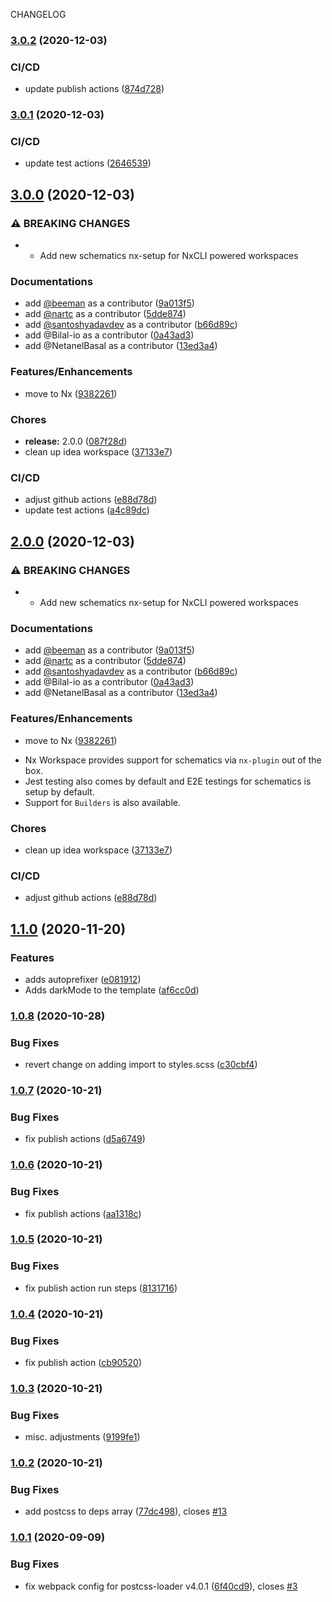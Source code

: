 CHANGELOG
### [3.0.2](https://github.com/ngneat/tailwind/compare/v3.0.1...v3.0.2) (2020-12-03)


### CI/CD

* update publish actions ([874d728](https://github.com/ngneat/tailwind/commit/874d728a37ebc1216fda660edff3df698d73ddab))

### [3.0.1](https://github.com/ngneat/tailwind/compare/v3.0.0...v3.0.1) (2020-12-03)


### CI/CD

* update test actions ([2646539](https://github.com/ngneat/tailwind/commit/26465395e42b02aea848a98d094327fe1c34a018))

## [3.0.0](https://github.com/ngneat/tailwind/compare/v1.1.0...v3.0.0) (2020-12-03)


### ⚠ BREAKING CHANGES

* - Add new schematics nx-setup for NxCLI powered workspaces

### Documentations

* add [@beeman](https://github.com/beeman) as a contributor ([9a013f5](https://github.com/ngneat/tailwind/commit/9a013f5fd8e430f2193f9598a49ab986367944de))
* add [@nartc](https://github.com/nartc) as a contributor ([5dde874](https://github.com/ngneat/tailwind/commit/5dde87423abbf375e605a048fda6fa4b4be2e9b1))
* add [@santoshyadavdev](https://github.com/santoshyadavdev) as a contributor ([b66d89c](https://github.com/ngneat/tailwind/commit/b66d89cf46ef9068136265aca990896598da61ea))
* add @Bilal-io as a contributor ([0a43ad3](https://github.com/ngneat/tailwind/commit/0a43ad336e837f84eeb3db496e016cd539102567))
* add @NetanelBasal as a contributor ([13ed3a4](https://github.com/ngneat/tailwind/commit/13ed3a46ccef24dcef0f1350ff391997bb070997))


### Features/Enhancements

* move to Nx ([9382261](https://github.com/ngneat/tailwind/commit/9382261cc1fa8ec91688128bf5f936d3f86212ab))


### Chores

* **release:** 2.0.0 ([087f28d](https://github.com/ngneat/tailwind/commit/087f28d940cca60735515bc833b1801cfc08ef4c))
* clean up idea workspace ([37133e7](https://github.com/ngneat/tailwind/commit/37133e731424cd4bbecf4aa99d82bd10a34faba2))


### CI/CD

* adjust github actions ([e88d78d](https://github.com/ngneat/tailwind/commit/e88d78d89d9cd6064a7600f02ef487da4fa6e80e))
* update test actions ([a4c89dc](https://github.com/ngneat/tailwind/commit/a4c89dcda6a3672b29063902a059ab267d0beae8))

## [2.0.0](https://github.com/ngneat/tailwind/compare/v1.1.0...v2.0.0) (2020-12-03)

### ⚠ BREAKING CHANGES

*
  - Add new schematics nx-setup for NxCLI powered workspaces

### Documentations

* add [@beeman](https://github.com/beeman) as a
  contributor ([9a013f5](https://github.com/ngneat/tailwind/commit/9a013f5fd8e430f2193f9598a49ab986367944de))
* add [@nartc](https://github.com/nartc) as a
  contributor ([5dde874](https://github.com/ngneat/tailwind/commit/5dde87423abbf375e605a048fda6fa4b4be2e9b1))
* add [@santoshyadavdev](https://github.com/santoshyadavdev) as a
  contributor ([b66d89c](https://github.com/ngneat/tailwind/commit/b66d89cf46ef9068136265aca990896598da61ea))
* add @Bilal-io as a
  contributor ([0a43ad3](https://github.com/ngneat/tailwind/commit/0a43ad336e837f84eeb3db496e016cd539102567))
* add @NetanelBasal as a
  contributor ([13ed3a4](https://github.com/ngneat/tailwind/commit/13ed3a46ccef24dcef0f1350ff391997bb070997))

### Features/Enhancements

* move to Nx ([9382261](https://github.com/ngneat/tailwind/commit/9382261cc1fa8ec91688128bf5f936d3f86212ab))

- Nx Workspace provides support for schematics via `nx-plugin` out of the box.
- Jest testing also comes by default and E2E testings for schematics is setup by default.
- Support for `Builders` is also available.

### Chores

* clean up idea
  workspace ([37133e7](https://github.com/ngneat/tailwind/commit/37133e731424cd4bbecf4aa99d82bd10a34faba2))

### CI/CD

* adjust github actions ([e88d78d](https://github.com/ngneat/tailwind/commit/e88d78d89d9cd6064a7600f02ef487da4fa6e80e))

## [1.1.0](https://github.com/ngneat/tailwind/compare/v1.0.8...v1.1.0) (2020-11-20)

### Features

* adds autoprefixer ([e081912](https://github.com/ngneat/tailwind/commit/e0819124d4bef4c226d30fa9a7d05bced7974f9a))
* Adds darkMode to the
  template ([af6cc0d](https://github.com/ngneat/tailwind/commit/af6cc0dfb5ef94490b5272619191bc63aac4739b))

### [1.0.8](https://github.com/ngneat/tailwind/compare/v1.0.7...v1.0.8) (2020-10-28)

### Bug Fixes

* revert change on adding import to
  styles.scss ([c30cbf4](https://github.com/ngneat/tailwind/commit/c30cbf4f2f496b7e183b1c208495ba339915372e))

### [1.0.7](https://github.com/ngneat/tailwind/compare/v1.0.6...v1.0.7) (2020-10-21)

### Bug Fixes

* fix publish actions ([d5a6749](https://github.com/ngneat/tailwind/commit/d5a67499b0deec42248e26a0b84192f12f024106))

### [1.0.6](https://github.com/ngneat/tailwind/compare/v1.0.5...v1.0.6) (2020-10-21)

### Bug Fixes

* fix publish actions ([aa1318c](https://github.com/ngneat/tailwind/commit/aa1318c01945bf7ab1c4fe61204622959bcde870))

### [1.0.5](https://github.com/ngneat/tailwind/compare/v1.0.4...v1.0.5) (2020-10-21)

### Bug Fixes

* fix publish action run
  steps ([8131716](https://github.com/ngneat/tailwind/commit/8131716f0ed45f23a71977fa7dc2c500aeda3718))

### [1.0.4](https://github.com/ngneat/tailwind/compare/v1.0.3...v1.0.4) (2020-10-21)

### Bug Fixes

* fix publish action ([cb90520](https://github.com/ngneat/tailwind/commit/cb905203c9ea6d7ad5f7968525dd182aa70505d7))

### [1.0.3](https://github.com/ngneat/tailwind/compare/v1.0.2...v1.0.3) (2020-10-21)

### Bug Fixes

* misc. adjustments ([9199fe1](https://github.com/ngneat/tailwind/commit/9199fe1d39e1f6bad5b0b0d03dc79e1e1e8c726b))

### [1.0.2](https://github.com/ngneat/tailwind/compare/v1.0.1...v1.0.2) (2020-10-21)

### Bug Fixes

* add postcss to deps
  array ([77dc498](https://github.com/ngneat/tailwind/commit/77dc4986e867372c6fa70c5c81041c6cc83697ec)),
  closes [#13](https://github.com/ngneat/tailwind/issues/13)

### [1.0.1](https://github.com/ngneat/tailwind/compare/v1.0.0...v1.0.1) (2020-09-09)

### Bug Fixes

* fix webpack config for postcss-loader
  v4.0.1 ([6f40cd9](https://github.com/ngneat/tailwind/commit/6f40cd91d90804b9dbec8870e1b0f4dcf98c83aa)),
  closes [#3](https://github.com/ngneat/tailwind/issues/3)
